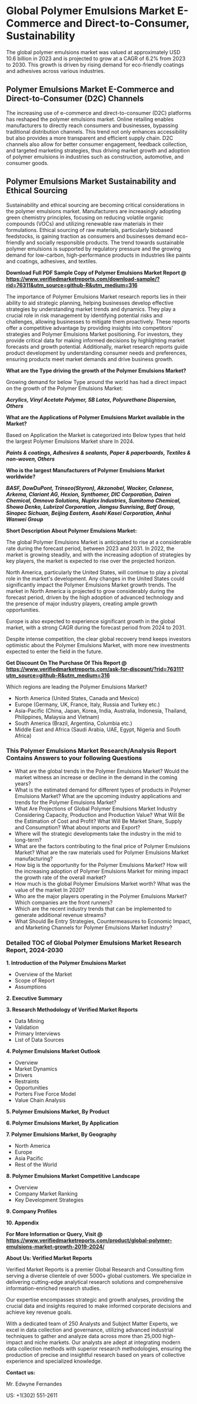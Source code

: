<h1>Global Polymer Emulsions Market E-Commerce and Direct-to-Consumer, Sustainability</h1><p class=""><p>The global polymer emulsions market was valued at approximately USD 10.6 billion in 2023 and is projected to grow at a CAGR of 6.2% from 2023 to 2030. This growth is driven by rising demand for eco-friendly coatings and adhesives across various industries.</p><h2>Polymer Emulsions Market E-Commerce and Direct-to-Consumer (D2C) Channels</h2><p>The increasing use of e-commerce and direct-to-consumer (D2C) platforms has reshaped the polymer emulsions market. Online retailing enables manufacturers to directly reach consumers and businesses, bypassing traditional distribution channels. This trend not only enhances accessibility but also provides a more transparent and efficient supply chain. D2C channels also allow for better consumer engagement, feedback collection, and targeted marketing strategies, thus driving market growth and adoption of polymer emulsions in industries such as construction, automotive, and consumer goods.</p><h2>Polymer Emulsions Market Sustainability and Ethical Sourcing</h2><p>Sustainability and ethical sourcing are becoming critical considerations in the polymer emulsions market. Manufacturers are increasingly adopting green chemistry principles, focusing on reducing volatile organic compounds (VOCs) and utilizing renewable raw materials in their formulations. Ethical sourcing of raw materials, particularly biobased feedstocks, is gaining traction as consumers and businesses demand eco-friendly and socially responsible products. The trend towards sustainable polymer emulsions is supported by regulatory pressure and the growing demand for low-carbon, high-performance products in industries like paints and coatings, adhesives, and textiles.</p></p><p class=""><strong>Download Full PDF Sample Copy of Polymer Emulsions Market Report @ <a href="https://www.verifiedmarketreports.com/download-sample/?rid=76311&utm_source=github-R&utm_medium=316" target="_blank">https://www.verifiedmarketreports.com/download-sample/?rid=76311&utm_source=github-R&utm_medium=316</a></strong></p><p>The importance of&nbsp;Polymer Emulsions Market research reports lies in their ability to aid strategic planning, helping businesses develop effective strategies by understanding market trends and dynamics. They play a crucial role in risk management by identifying potential risks and challenges, allowing businesses to mitigate them proactively. These reports offer a competitive advantage by providing insights into competitors' strategies and Polymer Emulsions Market positioning. For investors, they provide critical data for making informed decisions by highlighting market forecasts and growth potential. Additionally, market research reports guide product development by understanding consumer needs and preferences, ensuring products meet market demands and drive business growth.</p><p><strong>What are the&nbsp;Type driving the growth of the Polymer Emulsions Market?</strong></p><p id="" class="">Growing demand for below Type around the world has had a direct impact on the growth of the Polymer Emulsions Market:</p><p class=""><em><strong>Acrylics, Vinyl Acetate Polymer, SB Latex, Polyurethane Dispersion, Others</strong></em></p><p class=""><strong>What are the&nbsp;Applications&nbsp;of Polymer Emulsions Market available in the Market?</strong></p><p id="" class="">Based on Application the Market is categorized into Below types that held the largest Polymer Emulsions Market share In 2024.</p><p class=""><em><strong>Paints & coatings, Adhesives & sealants, Paper & paperboards, Textiles & non-woven, Others</strong></em></p><p class=""><strong>Who is the largest Manufacturers of Polymer Emulsions Market worldwide?</strong></p><p><em><strong>BASF, DowDuPont, Trinseo(Styron), Akzonobel, Wacker, Celanese, Arkema, Clariant AG, Hexion, Synthomer, DIC Corporation, Dairen Chemical, Omnova Solutions, Nuplex Industries, Sumitomo Chemical, Showa Denko, Lubrizol Corporation, Jiangsu Sunrising, Batf Group, Sinopec Sichuan, Beijing Eastern, Asahi Kasei Corporation, Anhui Wanwei Group</strong></em></p><p id="" class=""><strong>Short Description About Polymer Emulsions Market:</strong></p><p>The global Polymer Emulsions Market is anticipated to rise at a considerable rate during the forecast period, between 2023 and 2031. In 2022, the market is growing steadily, and with the increasing adoption of strategies by key players, the market is expected to rise over the projected horizon.</p><p>North America, particularly the United States, will continue to play a pivotal role in the market's development. Any changes in the United States could significantly impact the Polymer Emulsions Market growth trends. The market in North America is projected to grow considerably during the forecast period, driven by the high adoption of advanced technology and the presence of major industry players, creating ample growth opportunities.</p><p>Europe is also expected to experience significant growth in the global market, with a strong CAGR during the forecast period from 2024 to 2031.</p><p>Despite intense competition, the clear global recovery trend keeps investors optimistic about the Polymer Emulsions Market, with more new investments expected to enter the field in the future.</p><p id="" class=""><strong>Get Discount On The Purchase Of This Report @ <a href="https://www.verifiedmarketreports.com/ask-for-discount/?rid=76311?utm_source=github-R&utm_medium=316" target="_blank">https://www.verifiedmarketreports.com/ask-for-discount/?rid=76311?utm_source=github-R&utm_medium=316</a></strong></p><p class="">Which regions are leading the Polymer Emulsions Market?</p><ul><li>North America (United States, Canada and Mexico)</li><li>Europe (Germany, UK, France, Italy, Russia and Turkey etc.)</li><li>Asia-Pacific (China, Japan, Korea, India, Australia, Indonesia, Thailand, Philippines, Malaysia and Vietnam)</li><li>South America (Brazil, Argentina, Columbia etc.)</li><li>Middle East and Africa (Saudi Arabia, UAE, Egypt, Nigeria and South Africa)</li></ul><h3 id="" class="">This Polymer Emulsions Market Research/Analysis Report Contains Answers to your following Questions</h3><ul><li>What are the global trends in the Polymer Emulsions Market? Would the market witness an increase or decline in the demand in the coming years?</li><li>What is the estimated demand for different types of products in Polymer Emulsions Market? What are the upcoming industry applications and trends for the Polymer Emulsions Market?</li><li>What Are Projections of Global Polymer Emulsions Market Industry Considering Capacity, Production and Production Value? What Will Be the Estimation of Cost and Profit? What Will Be Market Share, Supply and Consumption? What about imports and Export?</li><li>Where will the strategic developments take the industry in the mid to long-term?</li><li>What are the factors contributing to the final price of Polymer Emulsions Market? What are the raw materials used for Polymer Emulsions Market manufacturing?</li><li>How big is the opportunity for the Polymer Emulsions Market? How will the increasing adoption of Polymer Emulsions Market for mining impact the growth rate of the overall market?</li><li>How much is the global Polymer Emulsions Market worth? What was the value of the market In 2020?</li><li>Who are the major players operating in the Polymer Emulsions Market? Which companies are the front runners?</li><li>Which are the recent industry trends that can be implemented to generate additional revenue streams?</li><li>What Should Be Entry Strategies, Countermeasures to Economic Impact, and Marketing Channels for Polymer Emulsions Market Industry?</li></ul><h3 id="" class="">Detailed TOC of Global Polymer Emulsions Market Research Report, 2024-2030</h3><p id="" class=""><strong>1. Introduction of the Polymer Emulsions Market</strong></p><ul><li>Overview of the Market</li><li>Scope of Report</li><li>Assumptions</li></ul><p id="" class=""><strong>2. Executive Summary</strong></p><p id="" class=""><strong>3. Research Methodology of Verified Market Reports</strong></p><ul><li>Data Mining</li><li>Validation</li><li>Primary Interviews</li><li>List of Data Sources</li></ul><p id="" class=""><strong>4. Polymer Emulsions Market Outlook</strong></p><ul><li>Overview</li><li>Market Dynamics</li><li>Drivers</li><li>Restraints</li><li>Opportunities</li><li>Porters Five Force Model</li><li>Value Chain Analysis</li></ul><p id="" class=""><strong>5. Polymer Emulsions Market, By Product</strong></p><p id="" class=""><strong>6. Polymer Emulsions Market, By Application</strong></p><p id="" class=""><strong>7. Polymer Emulsions Market, By Geography</strong></p><ul><li>North America</li><li>Europe</li><li>Asia Pacific</li><li>Rest of the World</li></ul><p id="" class=""><strong>8. Polymer Emulsions Market Competitive Landscape</strong></p><ul><li>Overview</li><li>Company Market Ranking</li><li>Key Development Strategies</li></ul><p id="" class=""><strong>9. Company Profiles</strong></p><p id="" class=""><strong>10. Appendix</strong></p><p id="" class=""><strong>For More Information or Query, Visit @ <a href="https://www.verifiedmarketreports.com/product/global-polymer-emulsions-market-growth-2019-2024/" target="_blank">https://www.verifiedmarketreports.com/product/global-polymer-emulsions-market-growth-2019-2024/</a></strong></p><p id="" class=""><strong>About Us: Verified Market Reports</strong></p><p id="" class="">Verified Market Reports is a premier Global Research and Consulting firm serving a diverse clientele of over 5000+ global customers. We specialize in delivering cutting-edge analytical research solutions and comprehensive information-enriched research studies.</p><p id="" class="">Our expertise encompasses strategic and growth analyses, providing the crucial data and insights required to make informed corporate decisions and achieve key revenue goals.</p><p id="" class="">With a dedicated team of 250 Analysts and Subject Matter Experts, we excel in data collection and governance, utilizing advanced industrial techniques to gather and analyze data across more than 25,000 high-impact and niche markets. Our analysts are adept at integrating modern data collection methods with superior research methodologies, ensuring the production of precise and insightful research based on years of collective experience and specialized knowledge.</p><p id="" class=""><strong>Contact us:</strong></p><p id="" class="">Mr. Edwyne Fernandes</p><p id="" class="">US: +1(302) 551-2611</p>